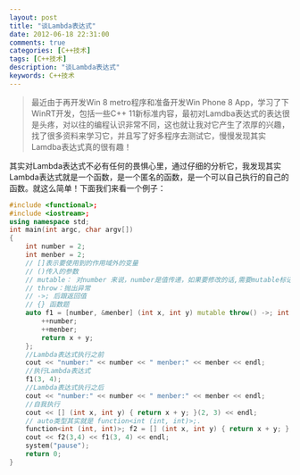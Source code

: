 ```yaml
---
layout: post
title: "谈Lambda表达式"
date: 2012-06-18 22:31:00
comments: true
categories: [C++技术]
tags: [C++技术]
description: "谈Lambda表达式"
keywords: C++技术
---
```


> 最近由于再开发Win 8 metro程序和准备开发Win Phone 8 App，学习了下WinRT开发，包括一些C++ 11新标准内容，最初对Lamdba表达式的表达很是头疼，对以往的编程认识非常不同，这也就让我对它产生了浓厚的兴趣，找了很多资料来学习它，并且写了好多程序去测试它，慢慢发现其实Lamdba表达式真的很有趣！

其实对Lambda表达式不必有任何的畏惧心里，通过仔细的分析它，我发现其实Lambda表达式就是一个函数，是一个匿名的函数，是一个可以自己执行的自己的函数。就这么简单！下面我们来看一个例子：
```c++
#include <functional>;
#include <iostream>;
using namespace std;
int main(int argc, char argv[])
{
    int number = 2;
    int menber = 2;
    // []表示要使用到的作用域外的变量
    // ()传入的参数
    // mutable： 对number 来说，number是值传递，如果要修改的话,需要mutable标记，否则可以使用引用传递.
    // throw：抛出异常
    // ->; 后跟返回值
    // {} 函数题
    auto f1 = [number, &menber] (int x, int y) mutable throw() ->; int {
        ++number;
        ++menber;
        return x + y;
    };
    //Lambda表达式执行之前
    cout << "number:" << number << " menber:" << menber << endl;
    //执行Lambda表达式
    f1(3, 4);
    //Lambda表达式执行之后
    cout << "number:" << number << " menber:" << menber << endl;
    //自我执行
    cout << [] (int x, int y) { return x + y; }(2, 3) << endl;
    // auto类型其实就是 function<int (int, int)>;.
    function<int (int, int)>; f2 = [] (int x, int y) { return x + y; };
    cout << f2(3,4) << f1(3, 4) << endl;
    system("pause");
    return 0;
}
```
